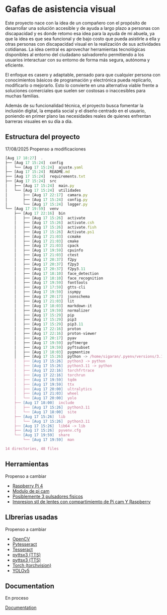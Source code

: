 
# Gafas de asistencia visual 

Este proyecto nace con la idea de un compañero con el propósito de desarrollar una solución accesible y de ayuda a largo plazo a personas con discapacidad y es donde retomo esa idea para la ayuda de mi abuela, ya que la idea es que sea funcional y de bajo costo que pueda asistirle a ella y otras personas con discapacidad visual en la realización de sus actividades cotidianas. La idea central es aprovechar herramientas tecnológicas disponibles al entorno del ciudadano salvadoreño permitiendo a los usuarios interactuar con su entorno de forma más segura, autónoma y eficiente.

El enfoque es casero y adaptable, pensado para que cualquier persona con conocimientos básicos de programación y electrónica pueda replicarlo, modificarlo o mejorarlo. Esto lo convierte en una alternativa viable frente a soluciones comerciales que suelen ser costosas o inaccesibles para muchas familias.

Además de su funcionalidad técnica, el proyecto busca fomentar la inclusión digital, la empatía social y el diseño centrado en el usuario, poniendo en primer plano las necesidades reales de quienes enfrentan barreras visuales en su día a día.


## Estructura del proyecto 
17/08/2025  Propenso a modificaciones

```javascript
[Aug 17 18:27]  .
├── [Aug 17 15:24]  config
│   └── [Aug 17 15:24]  ajuste.yaml
├── [Aug 17 15:24]  README.md
├── [Aug 17 15:24]  requirements.txt
├── [Aug 17 15:24]  src
│   ├── [Aug 17 15:24]  main.py
│   └── [Aug 17 15:24]  utilidades
│       ├── [Aug 17 22:17]  camara.py
│       ├── [Aug 17 15:24]  config.py
│       └── [Aug 17 15:24]  logger.py
└── [Aug 17 19:59]  venv
    ├── [Aug 17 22:16]  bin
    │   ├── [Aug 17 15:26]  activate
    │   ├── [Aug 17 15:26]  activate.csh
    │   ├── [Aug 17 15:26]  activate.fish
    │   ├── [Aug 17 15:26]  Activate.ps1
    │   ├── [Aug 17 21:03]  ccmake
    │   ├── [Aug 17 21:03]  cmake
    │   ├── [Aug 17 21:03]  cpack
    │   ├── [Aug 17 19:59]  cpuinfo
    │   ├── [Aug 17 21:03]  ctest
    │   ├── [Aug 17 20:37]  f2py
    │   ├── [Aug 17 20:37]  f2py3
    │   ├── [Aug 17 20:37]  f2py3.11
    │   ├── [Aug 17 18:10]  face_detection
    │   ├── [Aug 17 18:10]  face_recognition
    │   ├── [Aug 17 19:59]  fonttools
    │   ├── [Aug 17 17:59]  gtts-cli
    │   ├── [Aug 17 19:59]  isympy
    │   ├── [Aug 17 20:17]  jsonschema
    │   ├── [Aug 17 21:03]  lit
    │   ├── [Aug 17 18:03]  markdown-it
    │   ├── [Aug 17 19:59]  normalizer
    │   ├── [Aug 17 15:29]  pip
    │   ├── [Aug 17 15:29]  pip3
    │   ├── [Aug 17 15:29]  pip3.11
    │   ├── [Aug 17 22:16]  proton
    │   ├── [Aug 17 22:16]  proton-viewer
    │   ├── [Aug 17 20:17]  pyav
    │   ├── [Aug 17 19:59]  pyftmerge
    │   ├── [Aug 17 19:59]  pyftsubset
    │   ├── [Aug 17 18:03]  pygmentize
    │   ├── [Aug 17 15:26]  python -> /home/sigaran/.pyenv/versions/3.11.9/bin/python
    │   ├── [Aug 17 15:26]  python3 -> python
    │   ├── [Aug 17 15:26]  python3.11 -> python
    │   ├── [Aug 17 22:16]  torchfrtrace
    │   ├── [Aug 17 22:16]  torchrun
    │   ├── [Aug 17 19:59]  tqdm
    │   ├── [Aug 17 19:59]  ttx
    │   ├── [Aug 17 20:00]  ultralytics
    │   ├── [Aug 17 21:03]  wheel
    │   └── [Aug 17 20:00]  yolo
    ├── [Aug 17 18:00]  include
    │   ├── [Aug 17 15:26]  python3.11
    │   └── [Aug 17 18:00]  site
    ├── [Aug 17 15:26]  lib
    │   └── [Aug 17 15:26]  python3.11
    ├── [Aug 17 15:26]  lib64 -> lib
    ├── [Aug 17 15:26]  pyvenv.cfg
    └── [Aug 17 19:59]  share
        └── [Aug 17 19:59]  man

14 directories, 48 files

```


## Herramientas
Propenso a cambiar

 - [Raspberry Pi 4](https://www.raspberrypi.com/products/raspberry-pi-4-model-b/)
 - [Modulo de pi cam](https://www.amazon.com/Raspberry-Pi-Camera-Module-Megapixel/dp/B01ER2SKFS)
 - [Posiblemente 3 pulsadores fisicos](https://articulo.mercadolibre.com.mx/MLM-680773293-100pz-push-button-boton-12x12x-4-pines-microswitch-negro-_JM?searchVariation=36450427677#polycard_client=search-nordic&searchVariation=36450427677&position=14&search_layout=grid&type=item&tracking_id=c9b90ca6-fdc7-4155-88a7-50bc910c6adb)
- [Impresion stl de lentes con compartimiemto de Pi cam Y Raspberry]()


## LIbrerias usadas 
Propenso a cambiar

 - [OpenCV]()
 - [Pytesseract]()
 - [Tesseract]()
- [pyttsx3 (TTS)]()
 - [pyttsx3 (TTS)]()
 - [Torch (torchvision)]()
- [YOLOv5]()


## Documentation
En proceso


[Documentation](https://linktodocumentation)

